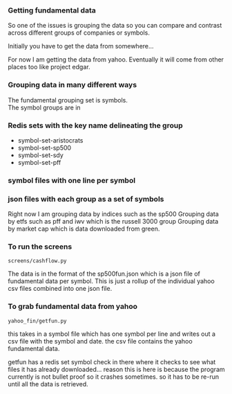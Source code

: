 
### Getting fundamental data

So one of the issues is grouping the data so you can compare
and contrast across different groups of companies or symbols.

Initially you have to get the data from somewhere...

For now I am getting the data from yahoo.
Eventually it will come from other places too like project edgar.

### Grouping data in many different ways

The fundamental grouping set is symbols.   
The symbol groups are in

### Redis sets with the key name delineating the group

  * symbol-set-aristocrats
  * symbol-set-sp500
  * symbol-set-sdy
  * symbol-set-pff

### symbol files with one line per symbol

### json files with each group as a set of symbols

Right now I am grouping data by indices such as the sp500
Grouping data by etfs such as pff and iwv which is the russell 3000 group
Grouping data by market cap which is data downloaded from green.

### To run the screens

```
screens/cashflow.py
```

The data is in the format of the sp500fun.json
which is a json file of fundamental data per symbol.
This is just a rollup of the individual yahoo csv files
combined into one json file.

### To grab fundamental data from yahoo

```
yahoo_fin/getfun.py
```

this takes in a symbol file which has one symbol per line
and writes out a csv file with the symbol and date.
the csv file contains the yahoo fundamental data.

getfun has a redis set symbol check in there where it checks
to see what files it has already downloaded...
reason this is here is because the program currently is not
bullet proof so it crashes sometimes.
so it has to be re-run until all the data is retrieved.
